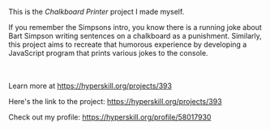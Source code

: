 This is the *Chalkboard Printer* project I made myself.


<p>If you remember the Simpsons intro, you know there is a running joke about Bart Simpson writing sentences on a chalkboard as a punishment. Similarly, this project aims to recreate that humorous experience by developing a JavaScript program that prints various jokes to the console. </p><br/><br/>Learn more at <a href="https://hyperskill.org/projects/393?utm_source=ide&utm_medium=ide&utm_campaign=ide&utm_content=project-card">https://hyperskill.org/projects/393</a>

Here's the link to the project: https://hyperskill.org/projects/393

Check out my profile: https://hyperskill.org/profile/58017930
